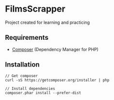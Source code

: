 # FilmsScrapper

Project created for learning and practicing

## Requirements

* [Composer](https://getcomposer.org/) (Dependency Manager for PHP)

## Installation

```
// Get composer
curl -sS https://getcomposer.org/installer | php

// Install dependencies
composer.phar install --prefer-dist
```